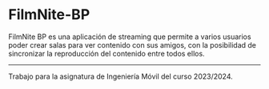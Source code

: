 # FilmNite-BP
FilmNite BP es una aplicación de streaming que permite a varios usuarios poder crear salas para ver contenido con sus amigos, con la posibilidad de sincronizar la reproducción del contenido entre todos ellos.

---

Trabajo para la asignatura de Ingeniería Móvil del curso 2023/2024.
